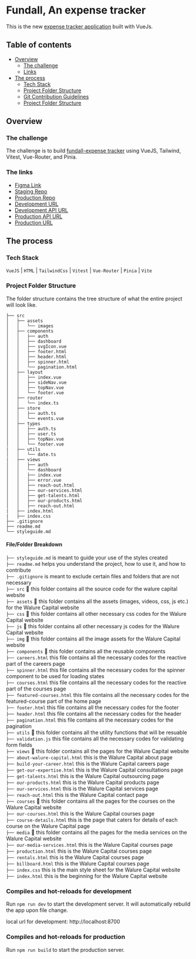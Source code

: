 # Fundall, An expense tracker

This is the new [expense tracker application]() built with VueJs.

## Table of contents

- [Overview](#overview)
  - [The challenge](#the-challenge)
  - [Links](#the-links)
- [The process](#the-process)
  - [Tech Stack](#tech-stack)
  - [Project Folder Structure](#project-folder-structure)
  - [Git Contribution Guidelines](#git-contribution-guidelines)
  - [Project Folder Structure](#project-folder-structure)
  <!-- - [What I learned](#what-i-learned)
  - [Continued development](#continued-development)
  - [Useful resources](#useful-resources) -->
<!-- - [Author](#author)
- [Acknowledgments](#acknowledgments) -->

## Overview

### The challenge

The challenge is to build [fundall-expense tracker]() using VueJS, Tailwind, Vitest, Vue-Router, and Pinia.

### The links

- [Figma Link](https://www.figma.com/file/OEtHmLrhs9E4LAkWCkBXte/Expense-Tracker-Mini-Project-Frontend?type=design&node-id=2-1350&mode=design&viewport=418%2C390%2C0.024849005043506622&t=70tkFZubWsOnETrx-0)
- [Staging Repo](https://github.com/)
- [Production Repo](https://github.com/)
- [Development URL]()
- [Development API URL]()
- [Production API URL]()
- [Production URL]()


## The process

### Tech Stack

`VueJS` | `HTML` | `TailwindCss` | `Vitest` | `Vue-Router` | `Pinia` | `Vite`


### Project Folder Structure

The folder structure contains the tree structure of what the entire project will look like.

```
├── src
│   ├── assets
│   │   └── images
│   ├── components
│   │   ├── auth
│   │   ├── dashboard
│   │   ├── svgIcon.vue
│   │   ├── footer.html
│   │   ├── header.html
│   │   ├── spinner.html
│   │   └── pagination.html
│   ├── layout
│   │   ├── index.vue
│   │   ├── sideNav.vue
│   │   ├── topNav.vue
│   │   └── footer.vue
│   ├── router
│   │   └── index.ts
│   ├── store
│   │   ├── auth.ts
│   │   └── events.vue
│   ├── types
│   │   ├── auth.ts
│   │   ├── user.ts
│   │   ├── topNav.vue
│   │   └── footer.vue
|   ├── utils
│   │   └── date.ts
|   ├── views
│   │   ├── auth
│   │   └── dashboard
│   │   ├── index.vue
│   │   ├── error.vue
│   │   ├── reach-out.html
│   │   ├── our-services.html
│   │   ├── get-talents.html
│   │   ├── our-products.html
│   │   ├── reach-out.html
|   ├── index.html
|   ├── index.css
├── .gitignore
├── readme.md
└── styleguide.md
```

#### File/Folder Breakdown
`├── styleguide.md`  is meant to guide your use of the styles created <br />
`├── readme.md` helps you understand the project, how to use it, and how to contribute <br />
`├── .gitignore` is meant to exclude certain files and folders that are not necessary <br />
`├── src` 📂 this folder contains all the source code for the walure capital website <br />
`├── assets` 📂 this folder contains all the assets (images, videos, css, js etc.) for the Walure Capital website <br />
`├── css` 📂 this folder contains all other necessary css codes for the Walure Capital website <br />
`├── js` 📂 this folder contains all other necessary js codes for the Walure Capital website <br />
`├── img` 📂 this folder contains all the image assets for the Walure Capital website <br />
`├── components` 📂 this folder contains all the reusable components <br />
`├── careers.html` this file contains all the necessary codes for the reactive part of the careers page <br />
`├── spinner.html` this file contains all the necessary codes for the spinner component to be used for loading states <br />
`├── courses.html` this file contains all the necessary codes for the reactive part of the courses page <br />
`├── featured-courses.html` this file contains all the necessary codes for the featured-course part of the home page <br />
`├── footer.html` this file contains all the necessary codes for the footer <br />
`├── header.html` this file contains all the necessary codes for the header <br />
`├── pagination.html` this file contains all the necessary codes for the pagination <br />
`├── utils` 📂 this folder contains all the utility functions that will be resuable <br />
`├── validation.js` this file contains all the necessary codes for validating form fields <br />
`├── views` 📂 this folder contains all the pages for the Walure Capital website <br />
`├── about-walure-capital.html` this is the Walure Capital about page <br />
`├── build-your-career.html` this is the Walure Capital careers page <br />
`├── get-our-expertise.html` this is the Walure Capital consultations page <br />
`├── get-talents.html` this is the Walure Capital outsourcing page <br />
`├── our-products.html` this is the Walure Capital products page <br />
`├── our-services.html` this is the Walure Capital services page <br />
`├── reach-out.html` this is the Walure Capital contact page <br />
`├── courses` 📂 this folder contains all the pages for the courses on the Walure Capital website <br />
`├── our-courses.html` this is the Walure Capital courses page <br />
`├── course-details.html` this is the page that caters for details of each course on the Walure Capital page <br />
`├── media` 📂 this folder contains all the pages for the media services on the Walure Capital website <br />
`├── our-media-services.html` this is the Walure Capital courses page <br />
`├── production.html` this is the Walure Capital courses page <br />
`├── rentals.html` this is the Walure Capital courses page <br />
`├── billboard.html` this is the Walure Capital courses page <br />
`├── index.css` this is the main style sheet for the Walure Capital website <br />
`├── index.html` this is the beginning for the Walure Capital website <br />

### Compiles and hot-reloads for development
Run `npm run dev` to start the development server. It will automatically rebuild the app upon file change.

local url for development: http://localhost:8700

### Compiles and hot-reloads for production
Run `npm run build` to start the production server.
<!--
### Run tests
Run `npm run test` in the terminal to run the tests. -->
